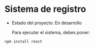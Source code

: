 <h1>Sistema de registro</h1>

- Estado del proyecto: En desarrollo

  Para ejecutar el sistema, debes poner:

```npm install react```
